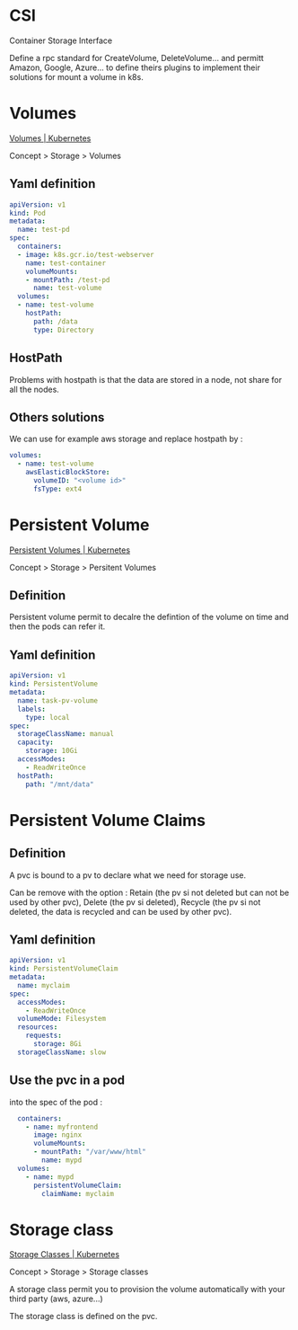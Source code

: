 # CSI

Container Storage Interface

Define a rpc standard for CreateVolume, DeleteVolume... and permitt Amazon, Google, Azure... to define theirs plugins to implement their solutions for mount a volume in k8s.

# Volumes

[Volumes | Kubernetes](https://kubernetes.io/docs/concepts/storage/volumes/)

Concept > Storage > Volumes

## Yaml definition

```yaml
apiVersion: v1
kind: Pod
metadata:
  name: test-pd
spec:
  containers:
  - image: k8s.gcr.io/test-webserver
    name: test-container
    volumeMounts:
    - mountPath: /test-pd
      name: test-volume
  volumes:
  - name: test-volume
    hostPath:
      path: /data 
      type: Directory
```

## HostPath

Problems with hostpath is that the data are stored in a node, not share for all the nodes.

## Others solutions

We can use for example aws storage and replace hostpath by : 

```yaml
volumes:
  - name: test-volume
    awsElasticBlockStore:
      volumeID: "<volume id>"
      fsType: ext4
```

# Persistent Volume

[Persistent Volumes | Kubernetes](https://kubernetes.io/docs/concepts/storage/persistent-volumes/)

Concept > Storage > Persitent Volumes

## Definition

Persistent volume permit to decalre the defintion of the volume on time and then the pods can refer it.

## Yaml definition

```yaml
apiVersion: v1
kind: PersistentVolume
metadata:
  name: task-pv-volume
  labels:
    type: local
spec:
  storageClassName: manual
  capacity:
    storage: 10Gi
  accessModes:
    - ReadWriteOnce
  hostPath:
    path: "/mnt/data"
```

# Persistent Volume Claims

## Definition

A pvc is bound to a pv to declare what we need for storage use.

Can be remove with the option : Retain (the pv si not deleted but can not be used by other pvc), Delete (the pv si deleted), Recycle (the pv si not deleted, the data is recycled and can be used by other pvc).

## Yaml definition

```yaml
apiVersion: v1
kind: PersistentVolumeClaim
metadata:
  name: myclaim
spec:
  accessModes:
    - ReadWriteOnce
  volumeMode: Filesystem
  resources:
    requests:
      storage: 8Gi
  storageClassName: slow
```

## Use the pvc in a pod

into the spec of the pod :

```yaml
  containers:
    - name: myfrontend
      image: nginx
      volumeMounts:
      - mountPath: "/var/www/html"
        name: mypd
  volumes:
    - name: mypd
      persistentVolumeClaim:
        claimName: myclaim
```

# Storage class

[Storage Classes | Kubernetes](https://kubernetes.io/docs/concepts/storage/storage-classes/)

Concept > Storage > Storage classes

A storage class permit you to provision the volume automatically with your third party (aws, azure...)

The storage class is defined on the pvc.